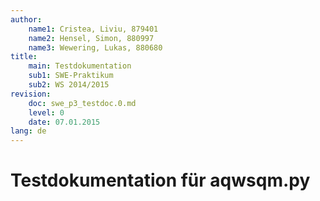 ```yaml
---
author:
	name1: Cristea, Liviu, 879401
	name2: Hensel, Simon, 880997
	name3: Wewering, Lukas, 880680
title:
	main: Testdokumentation
	sub1: SWE-Praktikum
	sub2: WS 2014/2015
revision:
	doc: swe_p3_testdoc.0.md
	level: 0
	date: 07.01.2015
lang: de
---
```


# Testdokumentation für aqwsqm.py
